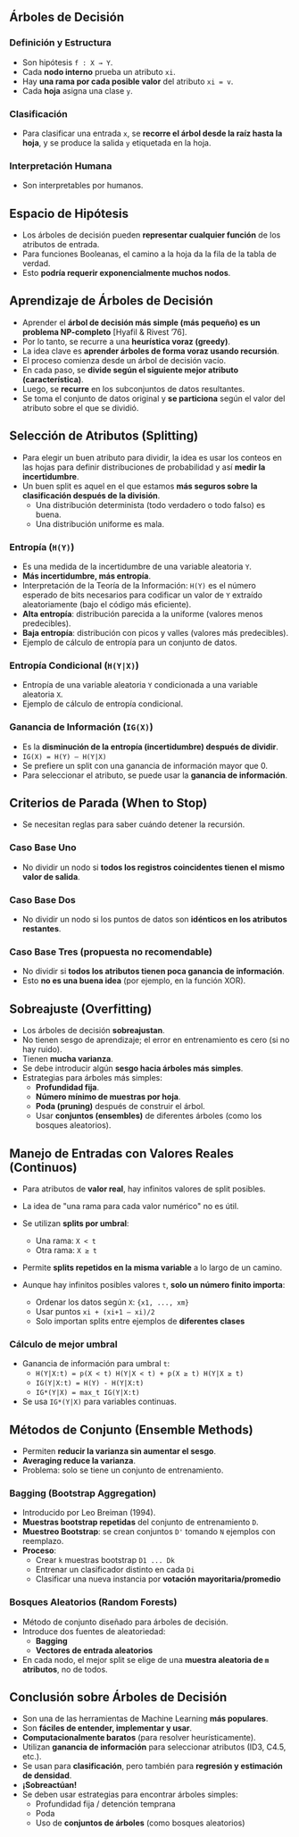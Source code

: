 ## Árboles de Decisión

### Definición y Estructura
- Son hipótesis `f : X → Y`.
- Cada **nodo interno** prueba un atributo `xi`.
- Hay **una rama por cada posible valor** del atributo `xi = v`.
- Cada **hoja** asigna una clase `y`.

### Clasificación
- Para clasificar una entrada `x`, se **recorre el árbol desde la raíz hasta la hoja**, y se produce la salida `y` etiquetada en la hoja.

### Interpretación Humana
- Son interpretables por humanos.

## Espacio de Hipótesis

- Los árboles de decisión pueden **representar cualquier función** de los atributos de entrada.
- Para funciones Booleanas, el camino a la hoja da la fila de la tabla de verdad.
- Esto **podría requerir exponencialmente muchos nodos**.

## Aprendizaje de Árboles de Decisión

- Aprender el **árbol de decisión más simple (más pequeño) es un problema NP-completo** [Hyafil & Rivest ’76].
- Por lo tanto, se recurre a una **heurística voraz (greedy)**.
- La idea clave es **aprender árboles de forma voraz usando recursión**.
- El proceso comienza desde un árbol de decisión vacío.
- En cada paso, se **divide según el siguiente mejor atributo (característica)**.
- Luego, se **recurre** en los subconjuntos de datos resultantes.
- Se toma el conjunto de datos original y **se particiona** según el valor del atributo sobre el que se dividió.

## Selección de Atributos (Splitting)

- Para elegir un buen atributo para dividir, la idea es usar los conteos en las hojas para definir distribuciones de probabilidad y así **medir la incertidumbre**.
- Un buen split es aquel en el que estamos **más seguros sobre la clasificación después de la división**.
  - Una distribución determinista (todo verdadero o todo falso) es buena.
  - Una distribución uniforme es mala.

### Entropía (`H(Y)`)
- Es una medida de la incertidumbre de una variable aleatoria `Y`.
- **Más incertidumbre, más entropía**.
- Interpretación de la Teoría de la Información: `H(Y)` es el número esperado de bits necesarios para codificar un valor de `Y` extraído aleatoriamente (bajo el código más eficiente).
- **Alta entropía**: distribución parecida a la uniforme (valores menos predecibles).
- **Baja entropía**: distribución con picos y valles (valores más predecibles).
- Ejemplo de cálculo de entropía para un conjunto de datos.

### Entropía Condicional (`H(Y|X)`)
- Entropía de una variable aleatoria `Y` condicionada a una variable aleatoria `X`.
- Ejemplo de cálculo de entropía condicional.

### Ganancia de Información (`IG(X)`)
- Es la **disminución de la entropía (incertidumbre) después de dividir**.
- `IG(X) = H(Y) – H(Y|X)`
- Se prefiere un split con una ganancia de información mayor que 0.
- Para seleccionar el atributo, se puede usar la **ganancia de información**.

## Criterios de Parada (When to Stop)

- Se necesitan reglas para saber cuándo detener la recursión.

### Caso Base Uno
- No dividir un nodo si **todos los registros coincidentes tienen el mismo valor de salida**.

### Caso Base Dos
- No dividir un nodo si los puntos de datos son **idénticos en los atributos restantes**.

### Caso Base Tres (propuesta no recomendable)
- No dividir si **todos los atributos tienen poca ganancia de información**.
- Esto **no es una buena idea** (por ejemplo, en la función XOR).

## Sobreajuste (Overfitting)

- Los árboles de decisión **sobreajustan**.
- No tienen sesgo de aprendizaje; el error en entrenamiento es cero (si no hay ruido).
- Tienen **mucha varianza**.
- Se debe introducir algún **sesgo hacia árboles más simples**.
- Estrategias para árboles más simples:
  - **Profundidad fija**.
  - **Número mínimo de muestras por hoja**.
  - **Poda (pruning)** después de construir el árbol.
  - Usar **conjuntos (ensembles)** de diferentes árboles (como los bosques aleatorios).

## Manejo de Entradas con Valores Reales (Continuos)

- Para atributos de **valor real**, hay infinitos valores de split posibles.
- La idea de "una rama para cada valor numérico" no es útil.
- Se utilizan **splits por umbral**:
  - Una rama: `X < t`
  - Otra rama: `X ≥ t`

- Permite **splits repetidos en la misma variable** a lo largo de un camino.

- Aunque hay infinitos posibles valores `t`, **solo un número finito importa**:
  - Ordenar los datos según `X`: `{x1, ..., xm}`
  - Usar puntos `xi + (xi+1 – xi)/2`
  - Solo importan splits entre ejemplos de **diferentes clases**

### Cálculo de mejor umbral
- Ganancia de información para umbral `t`:
  - `H(Y|X:t) = p(X < t) H(Y|X < t) + p(X ≥ t) H(Y|X ≥ t)`
  - `IG(Y|X:t) = H(Y) - H(Y|X:t)`
  - `IG*(Y|X) = max_t IG(Y|X:t)`
- Se usa `IG*(Y|X)` para variables continuas.

## Métodos de Conjunto (Ensemble Methods)

- Permiten **reducir la varianza sin aumentar el sesgo**.
- **Averaging reduce la varianza**.
- Problema: solo se tiene un conjunto de entrenamiento.

### Bagging (Bootstrap Aggregation)
- Introducido por Leo Breiman (1994).
- **Muestras bootstrap repetidas** del conjunto de entrenamiento `D`.
- **Muestreo Bootstrap**: se crean conjuntos `D'` tomando `N` ejemplos con reemplazo.
- **Proceso**:
  - Crear `k` muestras bootstrap `D1 ... Dk`
  - Entrenar un clasificador distinto en cada `Di`
  - Clasificar una nueva instancia por **votación mayoritaria/promedio**

### Bosques Aleatorios (Random Forests)
- Método de conjunto diseñado para árboles de decisión.
- Introduce dos fuentes de aleatoriedad:
  - **Bagging**
  - **Vectores de entrada aleatorios**
- En cada nodo, el mejor split se elige de una **muestra aleatoria de `m` atributos**, no de todos.

## Conclusión sobre Árboles de Decisión

- Son una de las herramientas de Machine Learning **más populares**.
- Son **fáciles de entender, implementar y usar**.
- **Computacionalmente baratos** (para resolver heurísticamente).
- Utilizan **ganancia de información** para seleccionar atributos (ID3, C4.5, etc.).
- Se usan para **clasificación**, pero también para **regresión y estimación de densidad**.
- **¡Sobreactúan!**
- Se deben usar estrategias para encontrar árboles simples:
  - Profundidad fija / detención temprana
  - Poda
  - Uso de **conjuntos de árboles** (como bosques aleatorios)

